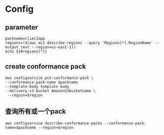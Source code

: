 # Config

## parameter
```
packname=cliec2app
regions=($(aws ec2 describe-regions --query 'Regions[*].RegionName' --output text --region=us-east-1))
echo ${#regions[*]}
```

## create conformance pack
```
aws configservice put-conformance-pack \
--conformance-pack-name $packname
--template-body template body
--delivery-s3-bucket AmazonS3bucketname \
 --region=$region
```
## 查询所有或一个pack
```
aws configservice describe-conformance-packs --conformance-pack-name=$packname --region=$region
```

